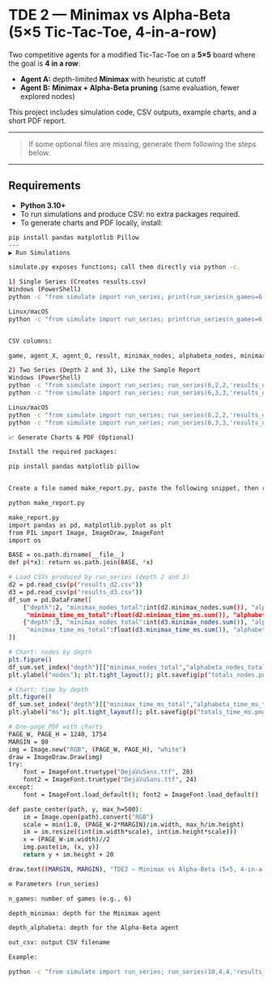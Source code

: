 # TDE 2 — Minimax vs Alpha-Beta (5×5 Tic-Tac-Toe, 4-in-a-row)

Two competitive agents for a modified Tic-Tac-Toe on a **5×5** board where the goal is **4 in a row**:

- **Agent A:** depth-limited **Minimax** with heuristic at cutoff  
- **Agent B:** **Minimax + Alpha-Beta pruning** (same evaluation, fewer explored nodes)

This project includes simulation code, CSV outputs, example charts, and a short PDF report.

---


> If some optional files are missing, generate them following the steps below.

---

## Requirements

- **Python 3.10+**
- To run simulations and produce CSV: no extra packages required.
- To generate charts and PDF locally, install:

```bash
pip install pandas matplotlib Pillow
---
▶️ Run Simulations

simulate.py exposes functions; call them directly via python -c.

1) Single Series (Creates results.csv)
Windows (PowerShell)
python -c "from simulate import run_series; print(run_series(n_games=6, depth_minimax=3, depth_alphabeta=3, out_csv='results.csv'))"

Linux/macOS
python -c "from simulate import run_series; print(run_series(n_games=6, depth_minimax=3, depth_alphabeta=3, out_csv='results.csv'))"


CSV columns:

game, agent_X, agent_O, result, minimax_nodes, alphabeta_nodes, minimax_time_ms, alphabeta_time_ms

2) Two Series (Depth 2 and 3), Like the Sample Report
Windows (PowerShell)
python -c "from simulate import run_series; run_series(6,2,2,'results_d2.csv')"
python -c "from simulate import run_series; run_series(6,3,3,'results_d3.csv')"

Linux/macOS
python -c "from simulate import run_series; run_series(6,2,2,'results_d2.csv')"
python -c "from simulate import run_series; run_series(6,3,3,'results_d3.csv')"

📈 Generate Charts & PDF (Optional)

Install the required packages:

pip install pandas matplotlib pillow


Create a file named make_report.py, paste the following snippet, then run:

python make_report.py

make_report.py
import pandas as pd, matplotlib.pyplot as plt
from PIL import Image, ImageDraw, ImageFont
import os

BASE = os.path.dirname(__file__)
def p(*x): return os.path.join(BASE, *x)

# Load CSVs produced by run_series (depth 2 and 3)
d2 = pd.read_csv(p("results_d2.csv"))
d3 = pd.read_csv(p("results_d3.csv"))
df_sum = pd.DataFrame([
    {"depth":2, "minimax_nodes_total":int(d2.minimax_nodes.sum()), "alphabeta_nodes_total":int(d2.alphabeta_nodes.sum()),
     "minimax_time_ms_total":float(d2.minimax_time_ms.sum()), "alphabeta_time_ms_total":float(d2.alphabeta_time_ms.sum())},
    {"depth":3, "minimax_nodes_total":int(d3.minimax_nodes.sum()), "alphabeta_nodes_total":int(d3.alphabeta_nodes.sum()),
     "minimax_time_ms_total":float(d3.minimax_time_ms.sum()), "alphabeta_time_ms_total":float(d3.alphabeta_time_ms.sum())},
])

# Chart: nodes by depth
plt.figure()
df_sum.set_index("depth")[["minimax_nodes_total","alphabeta_nodes_total"]].plot(kind="bar", title="Totals per Depth – Nodes")
plt.ylabel("nodes"); plt.tight_layout(); plt.savefig(p("totals_nodes.png")); plt.close()

# Chart: time by depth
plt.figure()
df_sum.set_index("depth")[["minimax_time_ms_total","alphabeta_time_ms_total"]].plot(kind="bar", title="Totals per Depth – Time (ms)")
plt.ylabel("ms"); plt.tight_layout(); plt.savefig(p("totals_time_ms.png")); plt.close()

# One-page PDF with charts
PAGE_W, PAGE_H = 1240, 1754
MARGIN = 80
img = Image.new("RGB", (PAGE_W, PAGE_H), "white")
draw = ImageDraw.Draw(img)
try:
    font = ImageFont.truetype("DejaVuSans.ttf", 28)
    font2 = ImageFont.truetype("DejaVuSans.ttf", 24)
except:
    font = ImageFont.load_default(); font2 = ImageFont.load_default()

def paste_center(path, y, max_h=500):
    im = Image.open(path).convert("RGB")
    scale = min(1.0, (PAGE_W-2*MARGIN)/im.width, max_h/im.height)
    im = im.resize((int(im.width*scale), int(im.height*scale)))
    x = (PAGE_W-im.width)//2
    img.paste(im, (x, y))
    return y + im.height + 20

draw.text((MARGIN, MARGIN), "TDE2 – Minimax vs Alpha-Beta (5×5, 4-in-a-row)", font=font, fill="black")

⚙️ Parameters (run_series)

n_games: number of games (e.g., 6)

depth_minimax: depth for the Minimax agent

depth_alphabeta: depth for the Alpha-Beta agent

out_csv: output CSV filename

Example:

python -c "from simulate import run_series; run_series(10,4,4,'results_d4.csv')"

